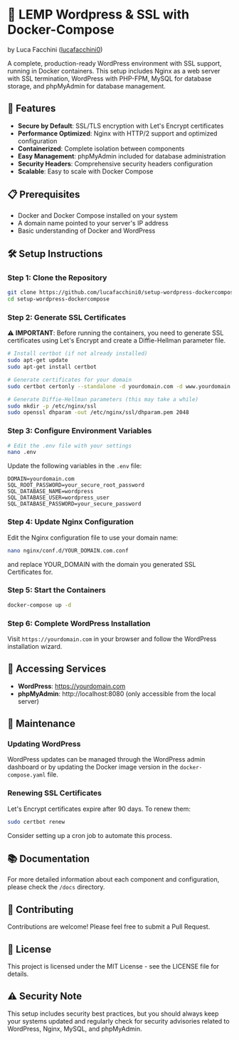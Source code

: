 # 🚀 LEMP Wordpress & SSL with Docker-Compose
by Luca Facchini ([lucafacchini0](https://github.com/lucafacchini0))

A complete, production-ready WordPress environment with SSL support, running in Docker containers. This setup includes Nginx as a web server with SSL termination, WordPress with PHP-FPM, MySQL for database storage, and phpMyAdmin for database management.

## 🔐 Features

- **Secure by Default**: SSL/TLS encryption with Let's Encrypt certificates
- **Performance Optimized**: Nginx with HTTP/2 support and optimized configuration
- **Containerized**: Complete isolation between components
- **Easy Management**: phpMyAdmin included for database administration
- **Security Headers**: Comprehensive security headers configuration
- **Scalable**: Easy to scale with Docker Compose

## 📋 Prerequisites

- Docker and Docker Compose installed on your system
- A domain name pointed to your server's IP address
- Basic understanding of Docker and WordPress

## 🛠️ Setup Instructions

### Step 1: Clone the Repository

```bash
git clone https://github.com/lucafacchini0/setup-wordpress-dockercompose.git
cd setup-wordpress-dockercompose
```

### Step 2: Generate SSL Certificates

⚠️ **IMPORTANT**: Before running the containers, you need to generate SSL certificates using Let's Encrypt and create a Diffie-Hellman parameter file.

```bash
# Install certbot (if not already installed)
sudo apt-get update
sudo apt-get install certbot

# Generate certificates for your domain
sudo certbot certonly --standalone -d yourdomain.com -d www.yourdomain.com

# Generate Diffie-Hellman parameters (this may take a while)
sudo mkdir -p /etc/nginx/ssl
sudo openssl dhparam -out /etc/nginx/ssl/dhparam.pem 2048
```

### Step 3: Configure Environment Variables

```bash
# Edit the .env file with your settings
nano .env
```

Update the following variables in the `.env` file:

```
DOMAIN=yourdomain.com
SQL_ROOT_PASSWORD=your_secure_root_password
SQL_DATABASE_NAME=wordpress
SQL_DATABASE_USER=wordpress_user
SQL_DATABASE_PASSWORD=your_secure_password
```

### Step 4: Update Nginx Configuration

Edit the Nginx configuration file to use your domain name:

```bash
nano nginx/conf.d/YOUR_DOMAIN.com.conf
```

and replace YOUR_DOMAIN with the domain you generated SSL Certificates for.

### Step 5: Start the Containers

```bash
docker-compose up -d
```

### Step 6: Complete WordPress Installation

Visit `https://yourdomain.com` in your browser and follow the WordPress installation wizard.

## 🔧 Accessing Services

- **WordPress**: https://yourdomain.com
- **phpMyAdmin**: http://localhost:8080 (only accessible from the local server)

## 🔄 Maintenance

### Updating WordPress

WordPress updates can be managed through the WordPress admin dashboard or by updating the Docker image version in the `docker-compose.yaml` file.

### Renewing SSL Certificates

Let's Encrypt certificates expire after 90 days. To renew them:

```bash
sudo certbot renew
```

Consider setting up a cron job to automate this process.

## 📚 Documentation

For more detailed information about each component and configuration, please check the `/docs` directory.

## 🤝 Contributing

Contributions are welcome! Please feel free to submit a Pull Request.

## 📜 License

This project is licensed under the MIT License - see the LICENSE file for details.

## ⚠️ Security Note

This setup includes security best practices, but you should always keep your systems updated and regularly check for security advisories related to WordPress, Nginx, MySQL, and phpMyAdmin.
